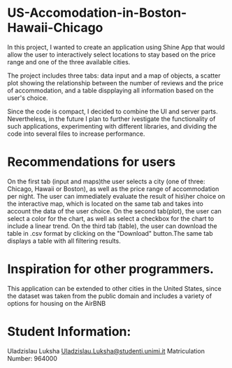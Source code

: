 # US-Accomodation-in-Boston-Hawaii-Chicago
In this project, I wanted to create an application using Shine App that would allow the user to interactively select locations to stay based on the price range and one of the three available cities.

The project includes three tabs: data input and a map of objects, a scatter plot showing the relationship between the number of reviews and the price of accommodation, and a table dispplaying all information based on the user's choice.

Since the code is compact, I decided to combine the UI and server parts. Nevertheless, in the future I plan to further ivestigate the functionality of such applications, experimenting with different libraries, and dividing the code into several files to increase performance.

# Recommendations for users
On the first tab (input and maps)the user selects a city (one of three: Chicago, Hawaii or Boston), as well as the price range of accommodation per night. The user can immediately evaluate the result of his\her choice on the interactive map, which is located on the same tab and takes into account the data of the user choice.
On the second tab(plot), the user can select a color for the chart, as well as select a checkbox for the chart to include a linear trend.
On the third tab (table), the user can download the table in .csv format by clicking on the "Download" button.The same tab displays a table with all filtering results.

# Inspiration for other programmers.
This application can be extended to other cities in the United States, since the dataset was taken from the public domain and includes a variety of options for housing on the AirBNB


# Student Information:
Uladzislau Luksha
Uladzislau.Luksha@studenti.unimi.it
Matriculation Number: 964000
